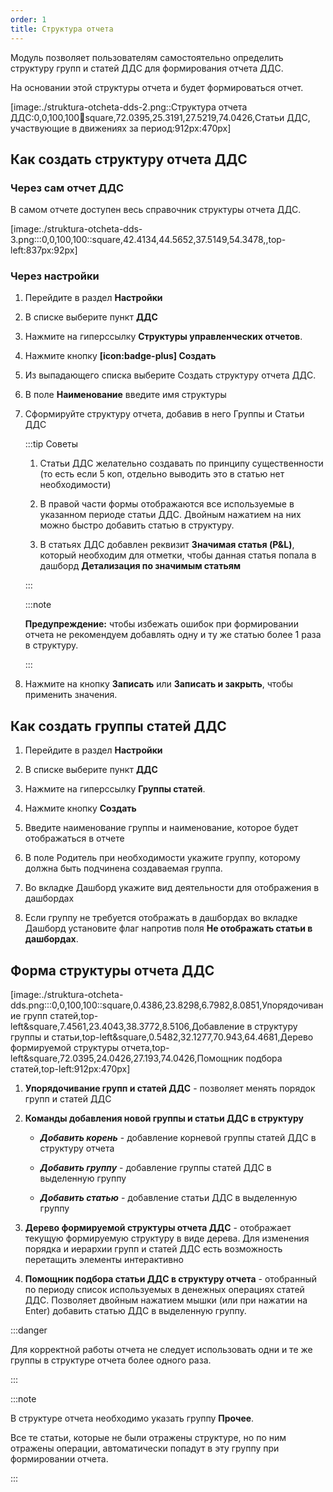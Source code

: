 ```yaml
---
order: 1
title: Структура отчета
---
```


Модуль позволяет пользователям самостоятельно определить структуру групп и статей ДДС для формирования отчета ДДС.

На основании этой структуры отчета и будет формироваться отчет.

[image:./struktura-otcheta-dds-2.png::Структура отчета ДДС:0,0,100,100:100:square,72.0395,25.3191,27.5219,74.0426,Статьи ДДС, участвующие в движениях за период:912px:470px]

## Как создать структуру отчета ДДС

### Через сам отчет ДДС

В самом отчете доступен весь справочник структуры отчета ДДС.

[image:./struktura-otcheta-dds-3.png:::0,0,100,100::square,42.4134,44.5652,37.5149,54.3478,,top-left:837px:92px]

### Через настройки

1. Перейдите в раздел **Настройки**

2. В списке выберите пункт **ДДС**

3. Нажмите на гиперссылку **Структуры управленческих отчетов**.

4. Нажмите кнопку **[icon:badge-plus] Создать**

5. Из выпадающего списка выберите Создать структуру отчета ДДС.

6. В поле **Наименование** введите имя структуры

7. Сформируйте структуру отчета, добавив в него Группы и Статьи ДДС

   :::tip Советы

   1. Статьи ДДС желательно создавать по принципу существенности (то есть если 5 коп, отдельно выводить это в статью нет необходимости)

   2. В правой части формы отображаются все используемые в указанном периоде статьи ДДС. Двойным нажатием на них можно быстро добавить статью в структуру.

   3. В статьях ДДС добавлен реквизит **Значимая статья (P&L)**, который необходим для отметки, чтобы данная статья попала в дашборд **Детализация по значимым статьям**

   :::

   :::note 

   **Предупреждение:** чтобы избежать ошибок при формировании отчета не рекомендуем добавлять одну и ту же статью более 1 раза в структуру.

   :::

8. Нажмите на кнопку **Записать** или **Записать и закрыть**, чтобы применить значения.

## Как создать группы статей ДДС

1. Перейдите в раздел **Настройки**

2. В списке выберите пункт **ДДС**

3. Нажмите на гиперссылку **Группы статей**.

4. Нажмите кнопку **Создать**

5. Введите наименование группы и наименование, которое будет отображаться в отчете

6. В поле Родитель при необходимости укажите группу, которому должна быть подчинена создаваемая группа.

7. Во вкладке Дашборд укажите вид деятельности для отображения в дашбордах

8. Если группу не требуется отображать в дашбордах во вкладке Дашборд установите флаг напротив поля **Не отображать статьи в дашбордах**.

## Форма структуры отчета ДДС

[image:./struktura-otcheta-dds.png:::0,0,100,100::square,0.4386,23.8298,6.7982,8.0851,Упорядочивание групп статей,top-left&square,7.4561,23.4043,38.3772,8.5106,Добавление в структуру группы и статьи,top-left&square,0.5482,32.1277,70.943,64.4681,Дерево формируемой структуры отчета,top-left&square,72.0395,24.0426,27.193,74.0426,Помощник подбора статей,top-left:912px:470px]



1. **Упорядочивание групп и статей ДДС** - позволяет менять порядок групп и статей ДДС

2. **Команды добавления новой группы и статьи ДДС в структуру**

   -  ***Добавить корень*** - добавление корневой группы статей ДДС в структуру отчета

   -  ***Добавить группу*** - добавление группы статей ДДС в выделенную группу

   -  ***Добавить статью*** - добавление статьи ДДС в выделенную группу

3. **Дерево формируемой структуры отчета ДДС** - отображает текущую формируемую структуру в виде дерева. Для изменения порядка и иерархии групп и статей ДДС есть возможность перетащить элементы интерактивно

4. **Помощник подбора статьи ДДС в структуру отчета** - отобранный по периоду список используемых в денежных операциях статей ДДС. Позволяет двойным нажатием мышки (или при нажатии на Enter) добавить статью ДДС в выделенную группу.

:::danger 

Для корректной работы отчета не следует использовать одни и те же группы в структуре отчета более одного раза.

:::

:::note 

В структуре отчета необходимо указать группу **Прочее**.

Все те статьи, которые не были отражены структуре, но по ним отражены операции, автоматически попадут в эту группу при формировании отчета.

:::